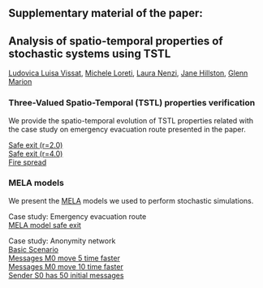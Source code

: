 
## Supplementary material of the paper: <br />

## Analysis of spatio-temporal properties of stochastic systems using TSTL <br />

[Ludovica Luisa Vissat](http://homepages.inf.ed.ac.uk/s1372511/), [Michele Loreti](http://www.micheleloreti.com/), [Laura Nenzi](https://www.imtlucca.it/laura.nenzi), [Jane Hillston](	http://homepages.inf.ed.ac.uk/jeh), [Glenn Marion](	http://www.bioss.ac.uk/people/glenn.html)

### Three-Valued Spatio-Temporal (TSTL) properties verification
We provide the spatio-temporal evolution of TSTL properties related with the case study on emergency evacuation route presented in the paper. <br />

[Safe exit (r=2.0)](https://drive.google.com/open?id=0B6Jk3sy4LnqwM3RsOTI4QndHaDg)  <br />
[Safe exit (r=4.0)](https://drive.google.com/open?id=0B6Jk3sy4LnqwZ254NFF3d1U2VTg)  <br />
[Fire spread](https://drive.google.com/open?id=0B6Jk3sy4LnqwMnppWEc2YjJaeEU)  <br />

### MELA models
We present the [MELA](https://arxiv.org/abs/1610.08171) models we used to perform stochastic simulations.<br />

Case study: Emergency evacuation route<br />
[MELA model safe exit](https://ludovicalv.github.io/MELA2/)<br />

Case study: Anonymity network<br />
[Basic Scenario](https://ludovicalv.github.io/Basic/)<br />
[Messages M0 move 5 time faster](https://ludovicalv.github.io/5Faster/)<br />
[Messages M0 move 10 time faster](https://ludovicalv.github.io/10Faster/)<br />
[Sender S0 has 50 initial messages](https://ludovicalv.github.io/50Initial/)<br />
